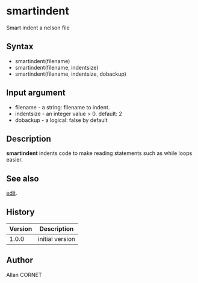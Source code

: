 

# smartindent

Smart indent a nelson file

## Syntax

- smartindent(filename)
- smartindent(filename, indentsize)
- smartindent(filename, indentsize, dobackup)

## Input argument

 - filename - a string: filename to indent.
 - indentsize - an integer value > 0. default: 2
 - dobackup - a logical: false by default

## Description

<b>smartindent</b> indents code to make reading statements such as while loops easier.

## See also

[edit](edit.md).
## History

|Version|Description|
|------|------|
|1.0.0|initial version|


## Author

Allan CORNET



